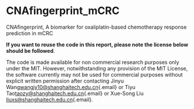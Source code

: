 # CNAfingerprint_mCRC
CNAfingerprint, A biomarker for oxaliplatin-based chemotherapy response prediction in mCRC


**If you want to reuse the code in this report, please note the license below should be followed**.

The code is made available for non commercial research purposes only under the MIT. However, notwithstanding any provision of the MIT License, the software currently may not be used for commercial purposes without explicit written permission after contacting Jinyu Wang[wangjy10\@shanghaitech.edu.cn](mailto:wangjy10@shanghaitech.edu.cn){.email} or Tiyu Tao[taozy\@shanghaitech.edu.cn](mailto:taozy@shanghaitech.edu.cn){.email} or Xue-Song Liu [liuxs\@shanghaitech.edu.cn](mailto:liuxs@shanghaitech.edu.cn){.email}.
